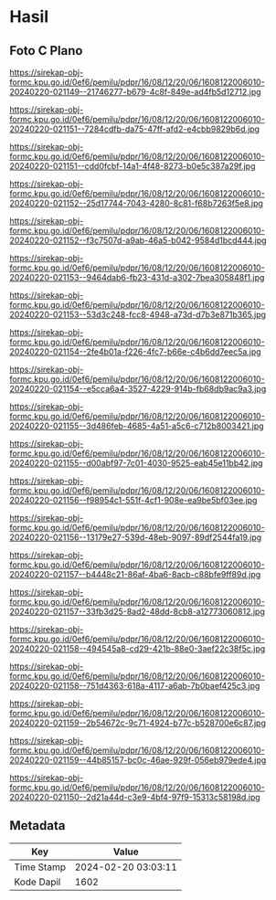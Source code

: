 # Hasil

## Foto C Plano

https://sirekap-obj-formc.kpu.go.id/0ef6/pemilu/pdpr/16/08/12/20/06/1608122006010-20240220-021149--21746277-b679-4c8f-849e-ad4fb5d12712.jpg

https://sirekap-obj-formc.kpu.go.id/0ef6/pemilu/pdpr/16/08/12/20/06/1608122006010-20240220-021151--7284cdfb-da75-47ff-afd2-e4cbb9829b6d.jpg

https://sirekap-obj-formc.kpu.go.id/0ef6/pemilu/pdpr/16/08/12/20/06/1608122006010-20240220-021151--cdd0fcbf-14a1-4f48-8273-b0e5c387a29f.jpg

https://sirekap-obj-formc.kpu.go.id/0ef6/pemilu/pdpr/16/08/12/20/06/1608122006010-20240220-021152--25d17744-7043-4280-8c81-f68b7263f5e8.jpg

https://sirekap-obj-formc.kpu.go.id/0ef6/pemilu/pdpr/16/08/12/20/06/1608122006010-20240220-021152--f3c7507d-a9ab-46a5-b042-9584d1bcd444.jpg

https://sirekap-obj-formc.kpu.go.id/0ef6/pemilu/pdpr/16/08/12/20/06/1608122006010-20240220-021153--9464dab6-fb23-431d-a302-7bea305848f1.jpg

https://sirekap-obj-formc.kpu.go.id/0ef6/pemilu/pdpr/16/08/12/20/06/1608122006010-20240220-021153--53d3c248-fcc8-4948-a73d-d7b3e871b365.jpg

https://sirekap-obj-formc.kpu.go.id/0ef6/pemilu/pdpr/16/08/12/20/06/1608122006010-20240220-021154--2fe4b01a-f226-4fc7-b66e-c4b6dd7eec5a.jpg

https://sirekap-obj-formc.kpu.go.id/0ef6/pemilu/pdpr/16/08/12/20/06/1608122006010-20240220-021154--e5cca6a4-3527-4229-914b-fb68db9ac9a3.jpg

https://sirekap-obj-formc.kpu.go.id/0ef6/pemilu/pdpr/16/08/12/20/06/1608122006010-20240220-021155--3d486feb-4685-4a51-a5c6-c712b8003421.jpg

https://sirekap-obj-formc.kpu.go.id/0ef6/pemilu/pdpr/16/08/12/20/06/1608122006010-20240220-021155--d00abf97-7c01-4030-9525-eab45e11bb42.jpg

https://sirekap-obj-formc.kpu.go.id/0ef6/pemilu/pdpr/16/08/12/20/06/1608122006010-20240220-021156--f98954c1-551f-4cf1-908e-ea9be5bf03ee.jpg

https://sirekap-obj-formc.kpu.go.id/0ef6/pemilu/pdpr/16/08/12/20/06/1608122006010-20240220-021156--13179e27-539d-48eb-9097-89df2544fa19.jpg

https://sirekap-obj-formc.kpu.go.id/0ef6/pemilu/pdpr/16/08/12/20/06/1608122006010-20240220-021157--b4448c21-86af-4ba6-8acb-c88bfe9ff89d.jpg

https://sirekap-obj-formc.kpu.go.id/0ef6/pemilu/pdpr/16/08/12/20/06/1608122006010-20240220-021157--33fb3d25-8ad2-48dd-8cb8-a12773060812.jpg

https://sirekap-obj-formc.kpu.go.id/0ef6/pemilu/pdpr/16/08/12/20/06/1608122006010-20240220-021158--494545a8-cd29-421b-88e0-3aef22c38f5c.jpg

https://sirekap-obj-formc.kpu.go.id/0ef6/pemilu/pdpr/16/08/12/20/06/1608122006010-20240220-021158--751d4363-618a-4117-a6ab-7b0baef425c3.jpg

https://sirekap-obj-formc.kpu.go.id/0ef6/pemilu/pdpr/16/08/12/20/06/1608122006010-20240220-021159--2b54672c-9c71-4924-b77c-b528700e6c87.jpg

https://sirekap-obj-formc.kpu.go.id/0ef6/pemilu/pdpr/16/08/12/20/06/1608122006010-20240220-021159--44b85157-bc0c-46ae-929f-056eb979ede4.jpg

https://sirekap-obj-formc.kpu.go.id/0ef6/pemilu/pdpr/16/08/12/20/06/1608122006010-20240220-021150--2d21a44d-c3e9-4bf4-97f9-15313c58198d.jpg


## Metadata

| Key        | Value               |
| ---------- | ------------------- |
| Time Stamp | 2024-02-20 03:03:11 |
| Kode Dapil | 1602                |



